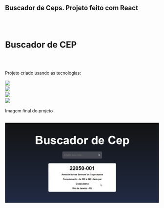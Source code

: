 <h2>Buscador de Ceps. Projeto feito com React</h2>
<br>
<br>
<h1>Buscador de CEP</h1>
<br>
<br>
<p>Projeto criado usando as tecnologias:
<br>
<br>
    <img src="https://img.shields.io/badge/HTML5-E34F26?style=for-the-badge&logo=html5&logoColor=white">
    <br>
    <img src="https://img.shields.io/badge/CSS3-1572B6?style=for-the-badge&logo=css3&logoColor=white">
    <br>
    <img src="https://img.shields.io/badge/JavaScript-F7DF1E?style=for-the-badge&logo=javascript&logoColor=black"
    <br>
  <br>
    <img src="https://img.shields.io/badge/React-20232A?style=for-the-badge&logo=react&logoColor=61DAFB"
     <br>    
<p> Imagem final do projeto </p>
<br>
<img src="https://github.com/JhonatanSamuel/Buscador-de-ceps/blob/master/src/assets/buscador-de-cep.jpg?raw=true">
